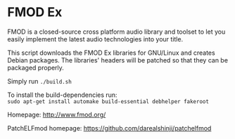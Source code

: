 FMOD Ex
=======

FMOD is a closed-source cross platform audio library and toolset to let
you easily implement the latest audio technologies into your title.

This script downloads the FMOD Ex libraries for GNU/Linux and creates Debian packages.
The libraries' headers will be patched so that they can be packaged properly.

Simply run `./build.sh`

To install the build-dependencies run:<br>
`sudo apt-get install automake build-essential debhelper fakeroot`

Homepage: http://www.fmod.org/

PatchELFmod homepage: https://github.com/darealshinji/patchelfmod

